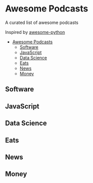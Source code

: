 # Awesome Podcasts
A curated list of awesome podcasts

Inspired by [awesome-python](https://github.com/vinta/awesome-python)

- [Awesome Podcasts](#awesome-podcasts)
  - [Software](#software)
  - [JavaScript](#javascript)
  - [Data Science](#data-science)
  - [Eats](#eats)
  - [News](#news)
  - [Money](#money)

## Software

## JavaScript

## Data Science

## Eats

## News

## Money
